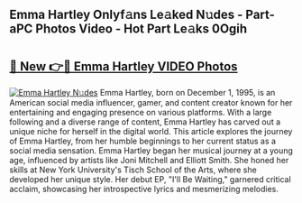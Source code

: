 ## Emma Hartley Onlyf𝚊ns Le𝚊ked N𝚞des - Part-aPC Photos Video - Hot Part Le𝚊ks 0Ogih

# <h2><a href="http://ac12778.deff.icu/?id=Emma+Hartley">🔗 New 👉🔴 Emma Hartley VIDEO Photos</a></h2>

[![Emma Hartley N𝚞des](https://i.imgur.com/rIISA9y.gif)](http://ac12778.deff.icu/?id=Emma+Hartley)
Emma Hartley, born on December 1, 1995, is an American social media influencer, gamer, and content creator known for her entertaining and engaging presence on various platforms. With a large following and a diverse range of content, Emma Hartley has carved out a unique niche for herself in the digital world. This article explores the journey of Emma Hartley, from her humble beginnings to her current status as a social media sensation. Emma Hartley began her musical journey at a young age, influenced by artists like Joni Mitchell and Elliott Smith. She honed her skills at New York University's Tisch School of the Arts, where she developed her unique style. Her debut EP, "I'll Be Waiting," garnered critical acclaim, showcasing her introspective lyrics and mesmerizing melodies.
